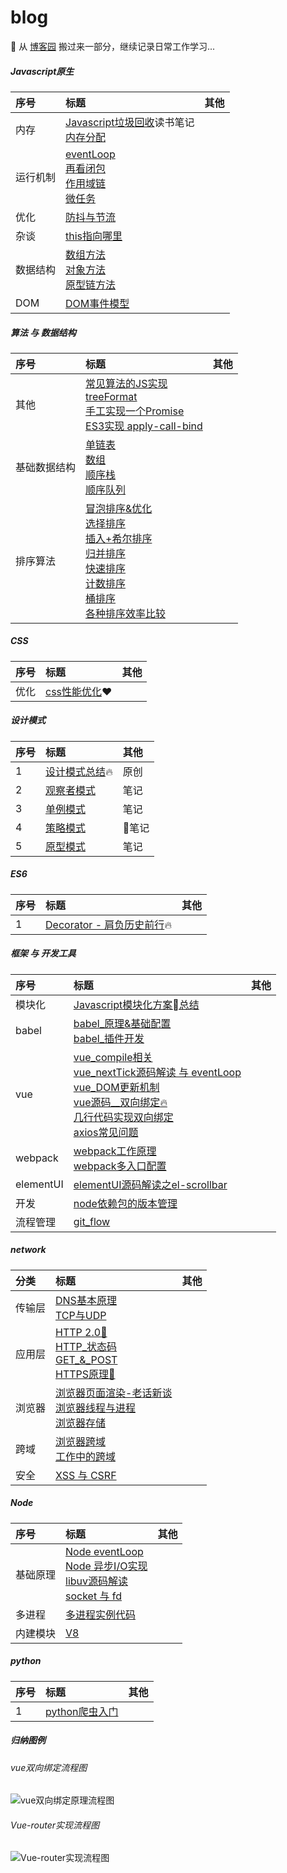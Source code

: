 # blog
🌈 从 [博客园](https://home.cnblogs.com/HXW-from-DJTU/) 搬过来一部分，继续记录日常工作学习...

##### Javascript原生

| 序号 | 标题 | 其他 |
| :------| :------ | :------ |
| 内存 | [Javascript垃圾回收](/JS/GC.md)<span class="tag">读书笔记</span><br>[内存分配](/JS/memory_allocation.md)<br>|  |
| 运行机制 | [eventLoop](/JS/eventloop.md)<br>[再看闭包](/JS/closure.md)<br>[作用域链](/JS/[[SCOPE]].md)<br>[微任务](/JS/microTask.md)|  |
| 优化 | [防抖与节流](/JS/debounce.md)|  |
| 杂谈 | [this指向哪里](/JS/apply_call_bind_this.md)  |  |
|  数据结构| [数组方法](/JS/ARRAY_FUNC.md)<br>[对象方法](/JS/OOJECT_FUNC.md)<br>[原型链方法](/JS/JS_COMMON_FUNC.md)|  |
| DOM | [DOM事件模型](/JS/eventMode.md)|  |

##### 算法 与 数据结构
| 序号 | 标题 | 其他 |
| :------| :------ | :------ |
| 其他 | [常见算法的JS实现](/algorithm/common.md/)<br>[treeFormat](/algorithm/treeFormat.js)<br>[手工实现一个Promise](/algorithm/promise.js)<br>[ES3实现 apply-call-bind](/algorithm/bind.js)|  |
| 基础数据结构 | [单链表](/algorithm/data_structure/linkedlist/)<br> [数组](/algorithm/data_structure/array/)<br>[顺序栈](/algorithm/data_structure/stack/)<br>[顺序队列](/algorithm/data_structure/queue/)<br>|  |
| 排序算法 | [冒泡排序&优化](/algorithm/data_structure/sort/BubbleSort.js) <br>[选择排序](/algorithm/data_structure/sort/SelectSort.js)  <br>[插入+希尔排序](/algorithm/data_structure/sort/InsertSort.js) <br> [归并排序](/algorithm/data_structure/sort/MergeSort.js)  <br>[快速排序](/algorithm/data_structure/sort/QuickSort.js) <br> [计数排序](/algorithm/data_structure/sort/CountSort.js)  <br>[桶排序](/algorithm/data_structure/sort/BucketSort.js)  <br>[各种排序效率比较](/algorithm/data_structure/sort/index.js)|  |

##### CSS

| 序号 | 标题 | 其他 |
| :------| :------ | :------ |
| 优化 | [css性能优化](/CSS/css_optimize.md)❤️|  |

##### 设计模式

| 序号 | 标题 | 其他 |
| :------| :------ | :------ |
| 1 | [设计模式总结](/design_mode/prototype.md):fire: | 原创 |
| 2 | [观察者模式](/design_mode/observer.md)  | 笔记 |
| 3 | [单例模式](/design_mode/singleton.md) | 笔记 |
| 4 | [策略模式](/design_mode/strategy.md)   | 笔记 |
| 5 | [原型模式](/design_mode/prototype.md)    | 笔记 |


##### ES6
<!-- [es6 class](/network/ES6/es6_class.md)     
[类的继承](/network/ES6/es6_%E7%B1%BB%E7%9A%84%E7%BB%A7%E6%89%BF.md)     
[async 下的异步编程](/network/ES6/async_await_conding.md)    -->

| 序号 | 标题 | 其他 |
| :------| :------ | :------ |
| 1 | [Decorator - 肩负历史前行](/ES6/decorator.md):fire: |  |


##### 框架 与 开发工具
| 序号 | 标题 | 其他 |
| :------| :------ | :------ |
| 模块化 |  [Javascript模块化方案总结](/project_build/js_modules.md)|  |
| babel | [babel_原理&基础配置](./project_build/babel.md) <br> [babel_插件开发](./project_build/babel_plugin_dev.md) |  |
| vue | [vue_compile相关](/vue/vue_render.md) <br>[vue_nextTick源码解读 与 eventLoop](./vue/nextTick.md) <br> [vue_DOM更新机制](./vue/vue_dom_nextTick.md)<br> [vue源码__双向绑定:fire:](/vue/manual_two_way_binding.md) <br> [几行代码实现双向绑定](/vue/manual_two_way_binding.md) <br> [axios常见问题](/network/vue/axios%E5%B8%B8%E8%A7%81%E9%97%AE%E9%A2%98.md)     |  |
| webpack | [webpack工作原理](/project_build/webpack/how_webpack_work.md)<br>[webpack多入口配置](./project_build/webpack/multi_entry.md)    |  |
| elementUI | [elementUI源码解读之el-scrollbar](/network/elementUI/elementUI%E6%BA%90%E7%A0%81%E8%A7%A3%E8%AF%BB%E4%B9%8Bel-scrollbar.md)    |  |
| 开发 | [node依赖包的版本管理](/project/node_module_manage.md)|  |  
| 流程管理 | [git_flow](/project_build/git/git_flow.md)|  |  

<!-- [Vue组件数据流](/network/vue/Vue%E7%BB%84%E4%BB%B6%E6%95%B0%E6%8D%AE%E6%B5%81.md)      -->

##### network
| 分类 | 标题 | 其他 |
| :------| :------ | :------ |
| 传输层 | [DNS基本原理](/network/DNS.md)<br>[TCP与UDP](/network/network_class/TCP.md)|  |
| 应用层 | [HTTP 2.0🔱](/network/http/http2.0.md)<br> [HTTP_状态码](/network/status_code.md) <br> [GET_&_POST](/network/http/post_get.md) <br>  [HTTPS原理🔱](/network/http/https.md)|  |
| 浏览器 | [浏览器页面渲染-老话新谈](/network/how_browser_work.md)<br>[浏览器线程与进程](/browser/JS_browser_thread.md)<br>[浏览器存储](/borwser/browser_storage.md)|  |
| 跨域 | [浏览器跨域](/browser/CORS.md) <br> [工作中的跨域](/browser/CORS_ON_WORK.md)|  |
| 安全 | [XSS 与 CSRF](/browser/CSRF_XSS.md)|  |

##### Node
| 序号 | 标题 | 其他 |
| :------| :------ | :------ |
| 基础原理 | [Node eventLoop](/node/core/eventloop_in_node.md)<br>[Node 异步I/O实现](/node/core/node_io.md) <br>[libuv源码解读](/node/core/libuv/libUV.md) <br> [socket 与 fd](/network/socket.md)|  |
| 多进程 | [多进程实例代码](/node/deep_into/cluster/)|  |
| 内建模块 | [V8](/node/deep_into/cluster/)|  |
##### python
| 序号 | 标题 | 其他 |
| :------| :------ | :------ |
| 1 | [python爬虫入门](/python/python/crawler.md)|  |  

##### 归纳图例
###### vue双向绑定流程图
![vue双向绑定原理流程图](./vue/Vue_twoway_binding.png)


###### Vue-router实现流程图
![Vue-router实现流程图](./vue/vue-router/Vue-router.png)


<link rel="stylesheet" href="./config/global.css">